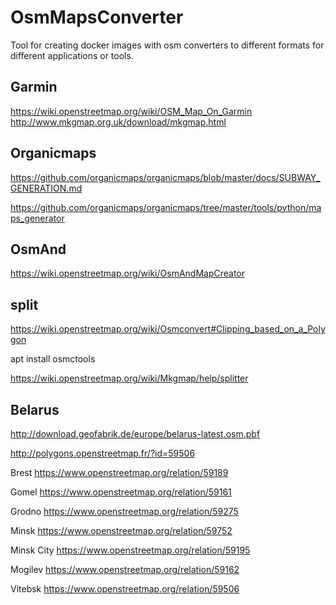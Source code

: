 # OsmMapsConverter

Tool for creating docker images with osm converters to different formats for different applications or tools.

## Garmin

https://wiki.openstreetmap.org/wiki/OSM_Map_On_Garmin
http://www.mkgmap.org.uk/download/mkgmap.html


## Organicmaps 

https://github.com/organicmaps/organicmaps/blob/master/docs/SUBWAY_GENERATION.md

https://github.com/organicmaps/organicmaps/tree/master/tools/python/maps_generator

## OsmAnd

https://wiki.openstreetmap.org/wiki/OsmAndMapCreator


## split
https://wiki.openstreetmap.org/wiki/Osmconvert#Clipping_based_on_a_Polygon

apt install osmctools

https://wiki.openstreetmap.org/wiki/Mkgmap/help/splitter

## Belarus

http://download.geofabrik.de/europe/belarus-latest.osm.pbf

http://polygons.openstreetmap.fr/?id=59506

Brest   https://www.openstreetmap.org/relation/59189

Gomel   https://www.openstreetmap.org/relation/59161

Grodno  https://www.openstreetmap.org/relation/59275

Minsk   https://www.openstreetmap.org/relation/59752

Minsk City https://www.openstreetmap.org/relation/59195

Mogilev https://www.openstreetmap.org/relation/59162

Vitebsk https://www.openstreetmap.org/relation/59506